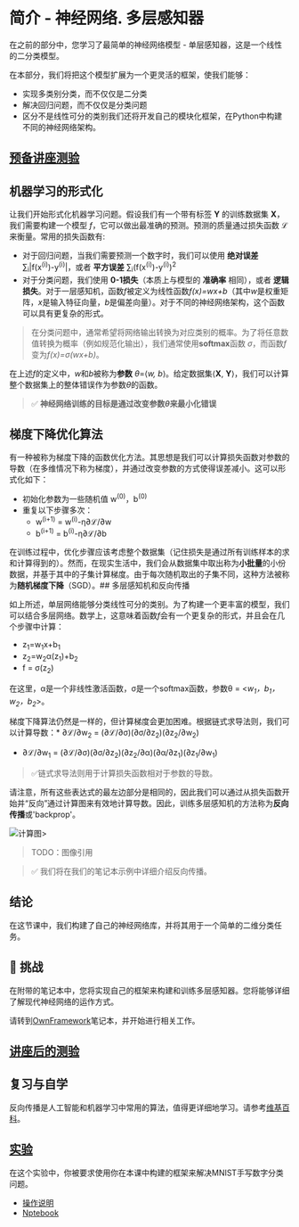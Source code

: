 # 简介 - 神经网络. 多层感知器

在之前的部分中，您学习了最简单的神经网络模型 - 单层感知器，这是一个线性的二分类模型。

在本部分，我们将把这个模型扩展为一个更灵活的框架，使我们能够：

* 实现多类别分类，而不仅仅是二分类
* 解决回归问题，而不仅仅是分类问题
* 区分不是线性可分的类别我们还将开发自己的模块化框架，在Python中构建不同的神经网络架构。

## [预备讲座测验](https://red-field-0a6ddfd03.1.azurestaticapps.net/quiz/104)

## 机器学习的形式化

让我们开始形式化机器学习问题。假设我们有一个带有标签 **Y** 的训练数据集 **X**，我们需要构建一个模型 *f*，它可以做出最准确的预测。预测的质量通过损失函数 &lagran; 来衡量。常用的损失函数有:

* 对于回归问题，当我们需要预测一个数字时，我们可以使用 **绝对误差** &sum;<sub>i</sub>|f(x<sup>(i)</sup>)-y<sup>(i)</sup>|，或者 **平方误差** &sum;<sub>i</sub>(f(x<sup>(i)</sup>)-y<sup>(i)</sup>)<sup>2</sup>
* 对于分类问题，我们使用 **0-1损失**（本质上与模型的 **准确率** 相同），或者 **逻辑损失**。对于一层感知机，函数*f*被定义为线性函数*f(x)=wx+b*（其中*w*是权重矩阵，*x*是输入特征向量，*b*是偏差向量）。对于不同的神经网络架构，这个函数可以具有更复杂的形式。

> 在分类问题中，通常希望将网络输出转换为对应类别的概率。为了将任意数值转换为概率（例如规范化输出），我们通常使用**softmax**函数 *σ*，而函数*f*变为*f(x)=σ(wx+b)*。

在上述*f*的定义中，*w*和*b*被称为**参数** *θ*=⟨*w, b*⟩。给定数据集⟨**X**, **Y**⟩，我们可以计算整个数据集上的整体错误作为参数*θ*的函数。

> ✅ **神经网络训练的目标是通过改变参数*θ*来最小化错误**

## 梯度下降优化算法

有一种被称为梯度下降的函数优化方法。其思想是我们可以计算损失函数对参数的导数（在多维情况下称为梯度），并通过改变参数的方式使得误差减小。这可以形式化如下：

* 初始化参数为一些随机值 w<sup>(0)</sup>，b<sup>(0)</sup>
* 重复以下步骤多次：
    - w<sup>(i+1)</sup> = w<sup>(i)</sup>-&eta;&part;ℒ/∂w
    - b<sup>(i+1)</sup> = b<sup>(i)</sup>-&eta;&part;ℒ/∂b

在训练过程中，优化步骤应该考虑整个数据集（记住损失是通过所有训练样本的求和计算得到的）。然而，在现实生活中，我们会从数据集中取出称为**小批量**的小份数据，并基于其中的子集计算梯度。由于每次随机取出的子集不同，这种方法被称为**随机梯度下降**（SGD）。## 多层感知机和反向传播

如上所述，单层网络能够分类线性可分的类别。为了构建一个更丰富的模型，我们可以结合多层网络。数学上，这意味着函数*f*会有一个更复杂的形式，并且会在几个步骤中计算：
* z<sub>1</sub>=w<sub>1</sub>x+b<sub>1</sub>
* z<sub>2</sub>=w<sub>2</sub>&alpha;(z<sub>1</sub>)+b<sub>2</sub>
* f = &sigma;(z<sub>2</sub>)

在这里，&alpha;是一个非线性激活函数，&sigma;是一个softmax函数，参数&theta; = <*w<sub>1</sub>，b<sub>1</sub>，w<sub>2</sub>，b<sub>2</sub>*>。

梯度下降算法仍然是一样的，但计算梯度会更加困难。根据链式求导法则，我们可以计算导数：* &part;&lagran;/&part;w<sub>2</sub> = (&part;&lagran;/&part;&sigma;)(&part;&sigma;/&part;z<sub>2</sub>)(&part;z<sub>2</sub>/&part;w<sub>2</sub>)
* &part;&lagran;/&part;w<sub>1</sub> = (&part;&lagran;/&part;&sigma;)(&part;&sigma;/&part;z<sub>2</sub>)(&part;z<sub>2</sub>/&part;&alpha;)(&part;&alpha;/&part;z<sub>1</sub>)(&part;z<sub>1</sub>/&part;w<sub>1</sub>)

> ✅链式求导法则用于计算损失函数相对于参数的导数。

请注意，所有这些表达式的最左边部分是相同的，因此我们可以通过从损失函数开始并“反向”通过计算图来有效地计算导数。因此，训练多层感知机的方法称为**反向传播**或'backprop'。

![计算图](../images/ComputeGraphGrad.png)> 

> TODO：图像引用

> ✅ 我们将在我们的笔记本示例中详细介绍反向传播。

## 结论

在这节课中，我们构建了自己的神经网络库，并将其用于一个简单的二维分类任务。

## 🚀 挑战

在附带的笔记本中，您将实现自己的框架来构建和训练多层感知器。您将能够详细了解现代神经网络的运作方式。

请转到[OwnFramework](../OwnFramework.ipynb)笔记本，并开始进行相关工作。

## [讲座后的测验](https://red-field-0a6ddfd03.1.azurestaticapps.net/quiz/204)

## 复习与自学

反向传播是人工智能和机器学习中常用的算法，值得更详细地学习。请参考[维基百科](https://zh.wikipedia.org/wiki/Backpropagation)。
## [实验](../lab/README.zh.md)

在这个实验中，你被要求使用你在本课中构建的框架来解决MNIST手写数字分类问题。

* [操作说明](../lab/README.zh.md)
* [Nptebook](../lab/MyFW_MNIST.ipynb)